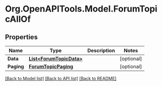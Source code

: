 # Org.OpenAPITools.Model.ForumTopicAllOf

## Properties

Name | Type | Description | Notes
------------ | ------------- | ------------- | -------------
**Data** | [**List&lt;ForumTopicData&gt;**](ForumTopicData.md) |  | [optional] 
**Paging** | [**ForumTopicPaging**](ForumTopicPaging.md) |  | [optional] 

[[Back to Model list]](../../README.md#documentation-for-models) [[Back to API list]](../../README.md#documentation-for-api-endpoints) [[Back to README]](../../README.md)

